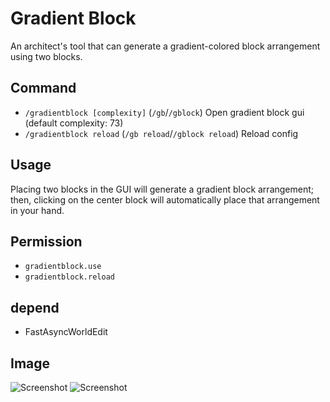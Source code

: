  # Gradient Block

An architect's tool that can generate a gradient-colored block arrangement using two blocks.

## Command
 - `/gradientblock [complexity]` (`/gb`/`/gblock`) Open gradient block gui (default complexity: 73)
 - `/gradientblock reload` (`/gb reload`/`/gblock reload`) Reload config

## Usage
Placing two blocks in the GUI will generate a gradient block arrangement; then, clicking on the center block will automatically place that arrangement in your hand.

## Permission
 - `gradientblock.use`
 - `gradientblock.reload`

## depend
 - FastAsyncWorldEdit
## Image
![Screenshot](https://i.imgur.com/mS8o1j0.png)
![Screenshot](https://i.imgur.com/7urrpCM.png)